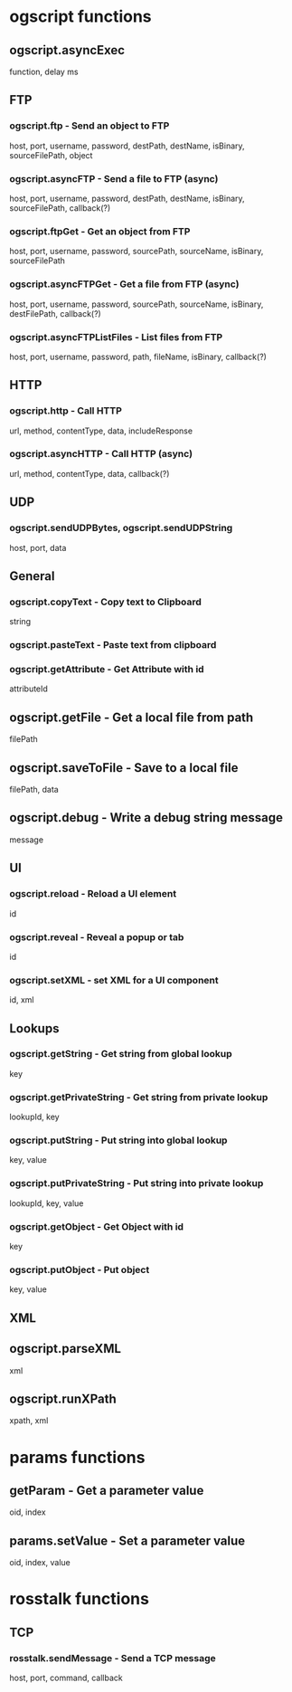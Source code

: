 # ogscript functions

## ogscript.asyncExec
function, delay ms

## FTP

### ogscript.ftp - Send an object to FTP
host, port, username, password, destPath, destName, isBinary, sourceFilePath, object

### ogscript.asyncFTP - Send a file to FTP (async)
host, port, username, password, destPath, destName, isBinary, sourceFilePath, callback(?)

### ogscript.ftpGet - Get an object from FTP
host, port, username, password, sourcePath, sourceName, isBinary, sourceFilePath

### ogscript.asyncFTPGet - Get a file from FTP (async)
host, port, username, password, sourcePath, sourceName, isBinary, destFilePath, callback(?)

### ogscript.asyncFTPListFiles - List files from FTP
host, port, username, password, path, fileName, isBinary, callback(?)

## HTTP

### ogscript.http - Call HTTP
url, method, contentType, data, includeResponse

### ogscript.asyncHTTP - Call HTTP (async)
url, method, contentType, data, callback(?)

## UDP

### ogscript.sendUDPBytes, ogscript.sendUDPString
host, port, data


## General

### ogscript.copyText - Copy text to Clipboard
string

### ogscript.pasteText - Paste text from clipboard


### ogscript.getAttribute - Get Attribute with id
attributeId

## ogscript.getFile - Get a local file from path
filePath

## ogscript.saveToFile - Save to a local file
filePath, data

## ogscript.debug - Write a debug string message
message

## UI

### ogscript.reload - Reload a UI element
id

### ogscript.reveal - Reveal a popup or tab
id

### ogscript.setXML - set XML for a UI component
id, xml

## Lookups

### ogscript.getString - Get string from global lookup
key

### ogscript.getPrivateString - Get string from private lookup
lookupId, key

### ogscript.putString - Put string into global lookup
key, value

### ogscript.putPrivateString - Put string into private lookup
lookupId, key, value

### ogscript.getObject - Get Object with id
key

### ogscript.putObject - Put object
key, value

## XML

## ogscript.parseXML
xml

## ogscript.runXPath
xpath, xml

# params functions

## getParam - Get a parameter value
oid, index

## params.setValue - Set a parameter value
oid, index, value

# rosstalk functions

## TCP

### rosstalk.sendMessage - Send a TCP message
host, port, command, callback
